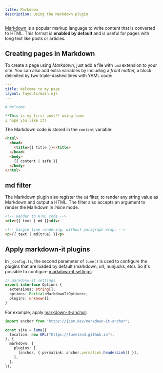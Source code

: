 ```yaml
---
title: Markdown
description: Using the Markdown plugin
---
```


[Markdown](https://en.wikipedia.org/wiki/Markdown) is a popular markup language
to write content that is converted to HTML. This format is **enabled by
default** and is useful for pages with long text like posts or articles.

## Creating pages in Markdown

To create a page using _Markdown_, just add a file with `.md` extension to your
site. You can also add extra variables by including a _front matter,_ a block
delimited by two triple-dashed lines with YAML code:

```yaml
---
title: Welcome to my page
layout: layouts/main.njk
---

# Welcome

**This is my first post** using lume
I hope you like it!
```

The Markdown code is stored in the `content` variable:

```html
<html>
  <head>
    <title>{{ title }}</title>
  </head>
  <body>
    {{ content | safe }}
  </body>
</html>
```

## md filter

The Markdown plugin also register the `md` filter, to render any string value as
Markdown and output a HTML. The filter also accepts an argument to render the
Markdown in _inline_ mode.

```html
<!-- Render to HTML code -->
<div>{{ text | md }}<div>

<!-- Single line rendering, without paragraph wrap: -->
<p>{{ text | md(true) }}<p>
```

## Apply markdown-it plugins
In `_config.ts`, the second parameter of `lume()` is used to configure the plugins that are loaded by default (markdown, url, nunjucks, etc). So it's possible to configure [markdown-it settings](https://github.com/markdown-it/markdown-it#usage-examples):

``` ts
// markdonw-it settings
export interface Options {
  extensions: string[];
  options: Partial<MarkdownItOptions>;
  plugins: unknown[];
}
```

For example, apply [markdown-it-anchor](https://www.npmjs.com/package/markdown-it-anchor):

``` ts
import anchor from "https://jspm.dev/markdown-it-anchor";

const site = lume({
  location: new URL("https://lumeland.github.io"),
}, {
  markdown: {
    plugins: [
      [anchor, { permalink: anchor.permalink.headerLink() }],
    ],
  },
});
```